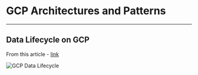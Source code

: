# GCP Architectures and Patterns
    
---

## Data Lifecycle on GCP

From this article - [link](https://cloud.google.com/solutions/data-lifecycle-cloud-platform)

![GCP Data Lifecycle](https://github.com/lynnlangit/gcp-essentials/blob/master/7_sample_data/images/data-lifecycle.png)


